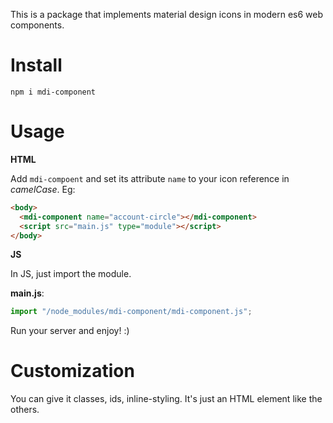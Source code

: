 This is a package that implements material design icons in modern es6 web components.

# Install
```
npm i mdi-component
```

# Usage
**HTML**

Add `mdi-compoent` and set its attribute `name` to your icon reference in *camelCase*. Eg:
```html
<body>
  <mdi-component name="account-circle"></mdi-component>
  <script src="main.js" type="module"></script>
</body>
```

**JS**

In JS, just import the module.

**main.js**:
```javascript
import "/node_modules/mdi-component/mdi-component.js";
```

Run your server and enjoy! :)

# Customization
You can give it classes, ids, inline-styling. It's just an HTML element like the others.
